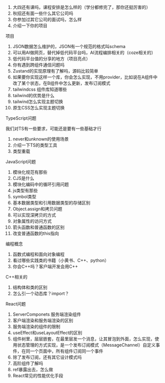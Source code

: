1. 大四还有课吗，课程安排是怎么样的（学分都修完了，那你还挺厉害的）
2. 秋招还有面一些什么其它公司吗
3. 你参加过其它公司的面试吗，怎么样
4. 介绍一下你的项目

项目

1. JSON数据怎么维护的，JSON有一个规范的格式叫schema
2. 可以用AI做网页，替代掉低代码平台吗，AI流程编排相关的（coze相关的）
3. 低代码平台值的分享的地方（项目亮点）
4. 你有遇到跨组件通信问题吗
5. Zustand的实现原理有了解吗，源码比较简单
6. 如果要你实现这样一个库，你会怎么实现，不用provider，比如说在A组件中改了某个状态，在B组件中怎么更新，发布订阅模式
7. tailwindcss 组件库知道哪些
8. tailwind的优势是什么
9. tailwind怎么实现主题切换
10. 原生CSS怎么实现主题切换

TypeScript问题

我们对TS有一些要求，可能还是要有一些基础才行

1. never和unknown的使用场景
2. 介绍一下TS的类型工具
3. 类型重载

JavaScript问题

1. 模块化规范有那些
2. CJS是什么
3. 模块化编码中的循环引用问题
4. js类型有那些
5. symbol类型
6. 基本数据类型和引用数据类型的存储区别
7. Object.assign和拷贝问题
8. 可以实现深拷贝的方式
9. 对象属性的访问方式
10. 箭头函数和普通函数的区别
11. 改变普通函数的this指向

编程概念

1. 函数式编程和面向对象编程
2. 看过哪些实践类的书籍（小黄书、C++、python）
3. 你会C++吗？客户端开发会用C++

C++相关的

1. 结构体和类的区别
2. 怎么引一个动态库？import？

React问题

1. ServerComponets 服务端渲染组件
2. 客户端渲染和服务端渲染的区别
3. 服务端渲染的组件的限制
4. useEffect和useLayoutEffect的区别
5. 组件树里，层层嵌套，在最里层发一个消息，让其冒泡到外面，怎么实现，使用状态管理的方式实现，是一个发布订阅模式（MessageChannel）自定义事件，在同一个页面中，所有组件订阅同一个事件
6. 除了发布订阅，还有其它设计模式吗
7. 高阶组件了解吗
8. ref暴露出去，怎么做
9. React常见的性能优化手段